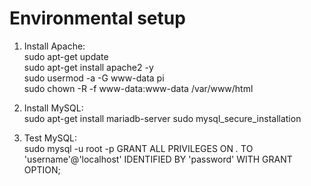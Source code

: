 # Environmental setup

1. Install Apache: <br/>
   sudo apt-get update <br/>
   sudo apt-get install apache2 -y <br/>
   sudo usermod -a -G www-data pi <br/>
   sudo chown -R -f www-data:www-data /var/www/html <br/>

2. Install MySQL: <br/>
   sudo apt-get install mariadb-server
   sudo mysql_secure_installation

3. Test MySQL: <br/>
   sudo mysql -u root -p
   GRANT ALL PRIVILEGES ON _._ TO 'username'@'localhost' IDENTIFIED BY 'password' WITH GRANT OPTION;
